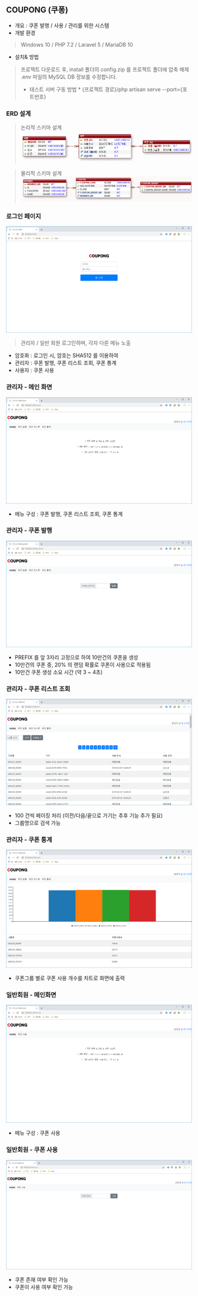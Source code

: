 ## COUPONG (쿠퐁)

- 개요 : 쿠폰 발행 / 사용 / 관리를 위한 시스템   
- 개발 환경
> Windows 10 / PHP 7.2 / Laravel 5 / MariaDB 10
- 설치& 방법  

> 프로젝트 다운로드 후, install 폴더의 config.zip 를 프로젝트 폴더에 압축 해제
> .env 파일의 MySQL DB 정보를 수정합니다.
> * 테스트 서버 구동 방법 *
> {프로젝트 경로}/php artisan serve --port={포트번호}


### ERD 설계

> 논리적 스키마 설계
![논리적_스키마](./docs/images/erd1.png)

> 물리적 스키마 설계
![물리적_스키마](./docs/images/erd2.png)
  

### 로그인 페이지

![로그인 페이지](./docs/images/login.png)

> 관리자 / 일반 회원 로그인하며, 각자 다른 메뉴 노출

- 암호화 : 로그인 시, 암호는 SHA512 를 이용하여  
- 관리자 : 쿠폰 발행, 쿠폰 리스트 조회, 쿠폰 통계  
- 사용자 : 쿠폰 사용

### 관리자 - 메인 화면

![관리자_메인화면](./docs/images/admin_main.png)

- 메뉴 구성 : 쿠폰 발행, 쿠폰 리스트 조회, 쿠폰 통계

### 관리자 - 쿠폰 발행

![관리자_쿠폰발행](./docs/images/admin_publish.png)

- PREFIX 를 앞 3자리 고정으로 하여 10만건의 쿠폰을 생성  
- 10만건의 쿠폰 중, 20% 의 랜덤 확률로 쿠폰이 사용으로 적용됨
- 10만건 쿠폰 생성 소요 시간 (약 3 ~ 4초)

### 관리자 - 쿠폰 리스트 조회

![관리자_쿠폰리스트](./docs/images/admin_list.png)

- 100 건씩 페이징 처리 (이전/다음/끝으로 가기는 추후 기능 추가 필요)  
- 그룹명으로 검색 가능


### 관리자 - 쿠폰 통계

![관리자_쿠폰통계](./docs/images/admin_stat.png)

- 쿠폰그룹 별로 쿠폰 사용 개수를 차트로 화면에 출력


### 일반회원 - 메인화면

![일반회원_메인화면](./docs/images/member_main.png)

- 메뉴 구성 : 쿠폰 사용

### 일반회원 - 쿠폰 사용

![일반회원_쿠폰사용](./docs/images/member_use.png)

- 쿠폰 존재 여부 확인 가능
- 쿠폰이 사용 여부 확인 가능
